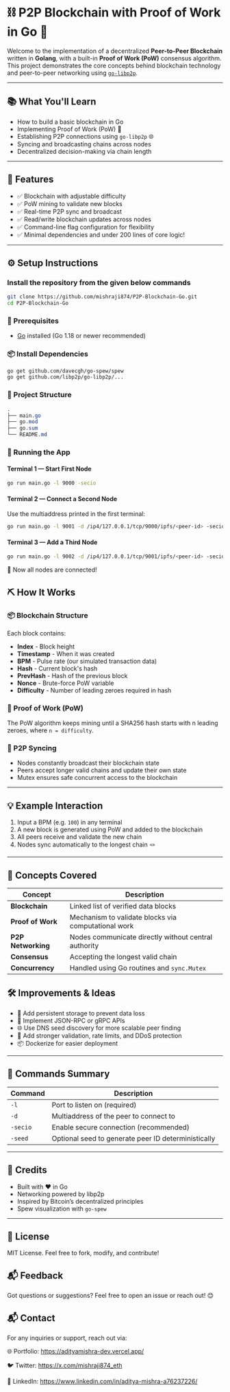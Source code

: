 # ⛓️ P2P Blockchain with Proof of Work in Go 🚀

Welcome to the implementation of a decentralized **Peer-to-Peer Blockchain** written in **Golang**, with a built-in **Proof of Work (PoW)** consensus algorithm. This project demonstrates the core concepts behind blockchain technology and peer-to-peer networking using [`go-libp2p`](https://github.com/libp2p/go-libp2p).

---

## 📚 What You'll Learn

- How to build a basic blockchain in Go
- Implementing Proof of Work (PoW) 🔐
- Establishing P2P connections using `go-libp2p` 🌐
- Syncing and broadcasting chains across nodes
- Decentralized decision-making via chain length

---

## 🚀 Features

- ✅ Blockchain with adjustable difficulty
- ✅ PoW mining to validate new blocks
- ✅ Real-time P2P sync and broadcast
- ✅ Read/write blockchain updates across nodes
- ✅ Command-line flag configuration for flexibility
- ✅ Minimal dependencies and under 200 lines of core logic!

---

## ⚙️ Setup Instructions

### Install the repository from the given below commands

```bash
git clone https://github.com/mishraji874/P2P-Blockchain-Go.git
cd P2P-Blockchain-Go
```

### 🔧 Prerequisites

- [Go](https://golang.org/doc/install) installed (Go 1.18 or newer recommended)

### 📦 Install Dependencies

```bash
go get github.com/davecgh/go-spew/spew
go get github.com/libp2p/go-libp2p/...
```

### 📂 Project Structure

```css
.
├── main.go
├── go.mod
├── go.sum
└── README.md
```

### 🧪 Running the App

#### Terminal 1 — Start First Node

```bash
go run main.go -l 9000 -secio
```

#### Terminal 2 — Connect a Second Node

Use the multiaddress printed in the first terminal:

```bash
go run main.go -l 9001 -d /ip4/127.0.0.1/tcp/9000/ipfs/<peer-id> -secio
```

#### Terminal 3 — Add a Third Node

```bash
go run main.go -l 9002 -d /ip4/127.0.0.1/tcp/9001/ipfs/<peer-id> -secio
```

🧠 Now all nodes are connected!

## ⛏️ How It Works

### 📦 Blockchain Structure

Each block contains:

- **Index** - Block height
- **Timestamp** - When it was created
- **BPM** - Pulse rate (our simulated transaction data)
- **Hash** - Current block's hash
- **PrevHash** - Hash of the previous block
- **Nonce** - Brute-force PoW variable
- **Difficulty** - Number of leading zeroes required in hash

### 🔐 Proof of Work (PoW)

The PoW algorithm keeps mining until a SHA256 hash starts with n leading zeroes, where `n = difficulty`.

### 🔁 P2P Syncing

- Nodes constantly broadcast their blockchain state
- Peers accept longer valid chains and update their own state
- Mutex ensures safe concurrent access to the blockchain

---

## 💡 Example Interaction

1. Input a BPM (e.g. `100`) in any terminal
2. A new block is generated using PoW and added to the blockchain
3. All peers receive and validate the new chain
4. Nodes sync automatically to the longest chain 🪢

---

## 🧠 Concepts Covered

| Concept            | Description                                          |
| ------------------ | ---------------------------------------------------- |
| **Blockchain**     | Linked list of verified data blocks                  |
| **Proof of Work**  | Mechanism to validate blocks via computational work  |
| **P2P Networking** | Nodes communicate directly without central authority |
| **Consensus**      | Accepting the longest valid chain                    |
| **Concurrency**    | Handled using Go routines and `sync.Mutex`           |

## 🛠 Improvements & Ideas

- 🧠 Add persistent storage to prevent data loss
- 💬 Implement JSON-RPC or gRPC APIs
- 🌐 Use DNS seed discovery for more scalable peer finding
- 🔐 Add stronger validation, rate limits, and DDoS protection
- 📦 Dockerize for easier deployment

---

## 📜 Commands Summary

| Command  | Description                                         |
| -------- | --------------------------------------------------- |
| `-l`     | Port to listen on (required)                        |
| `-d`     | Multiaddress of the peer to connect to              |
| `-secio` | Enable secure connection (recommended)              |
| `-seed`  | Optional seed to generate peer ID deterministically |

---

## 🙌 Credits

- Built with ❤️ in Go
- Networking powered by libp2p
- Inspired by Bitcoin’s decentralized principles
- Spew visualization with `go-spew`

---

## 📄 License

MIT License. Feel free to fork, modify, and contribute!

## 📬 Feedback

Got questions or suggestions? Feel free to open an issue or reach out! 😊

## 📬 Contact

For any inquiries or support, reach out via:

🌐 Portfolio: https://adityamishra-dev.vercel.app/

🐦 Twitter: https://x.com/mishraji874_eth

🔗 LinkedIn: https://www.linkedin.com/in/aditya-mishra-a76237226/
